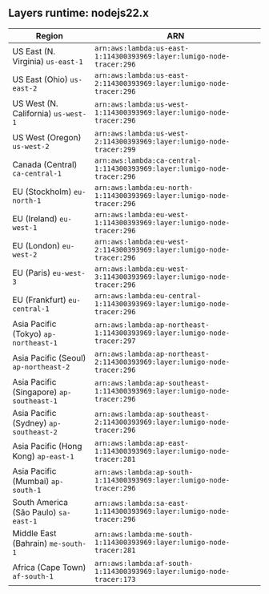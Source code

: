 Layers runtime: nodejs22.x
----
| Region | ARN |
| --- | --- |
|US East (N. Virginia)  `us-east-1`|`arn:aws:lambda:us-east-1:114300393969:layer:lumigo-node-tracer:296`|
|US East (Ohio)  `us-east-2`|`arn:aws:lambda:us-east-2:114300393969:layer:lumigo-node-tracer:296`|
|US West (N. California)  `us-west-1`|`arn:aws:lambda:us-west-1:114300393969:layer:lumigo-node-tracer:296`|
|US West (Oregon)  `us-west-2`|`arn:aws:lambda:us-west-2:114300393969:layer:lumigo-node-tracer:299`|
|Canada (Central)  `ca-central-1`|`arn:aws:lambda:ca-central-1:114300393969:layer:lumigo-node-tracer:296`|
|EU (Stockholm)  `eu-north-1`|`arn:aws:lambda:eu-north-1:114300393969:layer:lumigo-node-tracer:296`|
|EU (Ireland)  `eu-west-1`|`arn:aws:lambda:eu-west-1:114300393969:layer:lumigo-node-tracer:296`|
|EU (London)  `eu-west-2`|`arn:aws:lambda:eu-west-2:114300393969:layer:lumigo-node-tracer:296`|
|EU (Paris)  `eu-west-3`|`arn:aws:lambda:eu-west-3:114300393969:layer:lumigo-node-tracer:296`|
|EU (Frankfurt)  `eu-central-1`|`arn:aws:lambda:eu-central-1:114300393969:layer:lumigo-node-tracer:296`|
|Asia Pacific (Tokyo)  `ap-northeast-1`|`arn:aws:lambda:ap-northeast-1:114300393969:layer:lumigo-node-tracer:297`|
|Asia Pacific (Seoul)  `ap-northeast-2`|`arn:aws:lambda:ap-northeast-2:114300393969:layer:lumigo-node-tracer:296`|
|Asia Pacific (Singapore)  `ap-southeast-1`|`arn:aws:lambda:ap-southeast-1:114300393969:layer:lumigo-node-tracer:296`|
|Asia Pacific (Sydney)  `ap-southeast-2`|`arn:aws:lambda:ap-southeast-2:114300393969:layer:lumigo-node-tracer:296`|
|Asia Pacific (Hong Kong)  `ap-east-1`|`arn:aws:lambda:ap-east-1:114300393969:layer:lumigo-node-tracer:281`|
|Asia Pacific (Mumbai)  `ap-south-1`|`arn:aws:lambda:ap-south-1:114300393969:layer:lumigo-node-tracer:296`|
|South America (São Paulo)  `sa-east-1`|`arn:aws:lambda:sa-east-1:114300393969:layer:lumigo-node-tracer:296`|
|Middle East (Bahrain)  `me-south-1`|`arn:aws:lambda:me-south-1:114300393969:layer:lumigo-node-tracer:281`|
|Africa (Cape Town)  `af-south-1`|`arn:aws:lambda:af-south-1:114300393969:layer:lumigo-node-tracer:173`|
